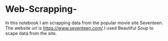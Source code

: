 # Web-Scrapping-
In this notebook I am scrapping data from the popular movie site Seventeen.
The website url is  https://www.seventeen.com/
I used Beautiful Soup to scape data from the site.
